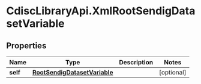 # CdiscLibraryApi.XmlRootSendigDatasetVariable

## Properties

Name | Type | Description | Notes
------------ | ------------- | ------------- | -------------
**self** | [**RootSendigDatasetVariable**](RootSendigDatasetVariable.md) |  | [optional] 


